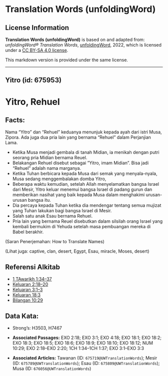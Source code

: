 # Translation Words (unfoldingWord)

## License Information

**Translation Words (unfoldingWord)** is based on and adapted from: _unfoldingWord® Translation Words_, [unfoldingWord](https://unfoldingword.org/utw), 2022, which is licensed under a [CC BY-SA 4.0 license](https://creativecommons.org/licenses/by-sa/4.0/legalcode.en).

This markdown version is provided under the same license.



--------------------------------

## Yitro (id: 675953)

Yitro, Rehuel
=============

Facts:
------

Nama “Yitro” dan “Rehuel” keduanya menunjuk kepada ayah dari istri Musa, Zipora. Ada juga dua pria lain yang bernama “Rehuel” dalam Perjanjian Lama.

* Ketika Musa menjadi gembala di tanah Midian, ia menikah dengan putri seorang pria Midian bernama Reuel.
* Belakangan Rehuel disebut sebagai ”Yitro, imam Midian”. Bisa jadi “Rehuel” adalah nama marganya.
* Ketika Tuhan berbicara kepada Musa dari semak yang menyala\-nyala, Musa sedang menggembalakan domba Yitro,
* Beberapa waktu kemudian, setelah Allah menyelamatkan bangsa Israel dari Mesir, Yitro keluar menemui bangsa Israel di padang gurun dan memberikan nasihat yang baik kepada Musa dalam menghakimi urusan\-urusan bangsa itu.
* Dia percaya kepada Tuhan ketika dia mendengar tentang semua mujizat yang Tuhan lakukan bagi bangsa Israel di Mesir.
* Salah satu anak Esau bernama Rehuel.
* Pria lain yang bernama Reuel disebutkan dalam silsilah orang Israel yang kembali bermukim di Yehuda setelah masa pembuangan mereka di Babel berakhir.

(Saran Penerjemahan: How to Translate Names)

(Lihat juga: captive, clan, desert, Egypt, Esau, miracle, Moses, desert)

Referensi Alkitab
-----------------

* [1 TAwarikh 1:34–37](https://ref.ly/1Chr0:0)
* [Keluaran 2:18–20](https://ref.ly/Exod2:18-Exod2:20)
* [Keluaran 3:1–3](https://ref.ly/Exod3:1-Exod3:3)
* [Keluaran 18:3](https://ref.ly/Exod18:3)
* [Bilangan 10:29](https://ref.ly/Num10:29)

Data Kata:
----------

* Strong’s: H3503, H7467

* **Associated Passages:** EXO 2:18; EXO 3:1; EXO 4:18; EXO 18:1; EXO 18:2; EXO 18:3; EXO 18:5; EXO 18:6; EXO 18:9; EXO 18:10; EXO 18:12; NUM 10:29; EXO 2:18–EXO 2:20; 1CH 1:34–1CH 1:37; EXO 3:1–EXO 3:3
* **Associated Articles:** Tawanan (ID: `675719@UWTranslationWords`); Mesir (ID: `675789@UWTranslationWords`); Esau (ID: `675809@UWTranslationWords`); Musa (ID: `676056@UWTranslationWords`)

